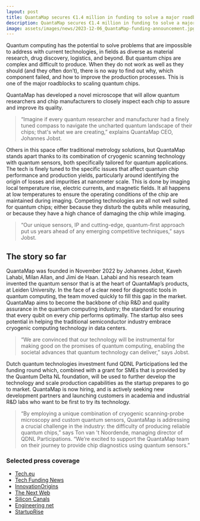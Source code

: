 ```yaml
---
layout: post
title: QuantaMap secures €1.4 million in funding to solve a major roadblock in the quantum revolution
description: QuantaMap secures €1.4 million in funding to solve a major roadblock in the quantum revolution 
image: assets/images/news/2023-12-06_QuantaMap-funding-announcement.jpg
---
```


Quantum computing has the potential to solve problems that are impossible to address with current technologies, in fields as diverse as material research, drug discovery, logistics, and beyond. 
But quantum chips are complex and difficult to produce. When they do not work as well as they should (and they often don’t), there is no way to find out why, which component failed, and how to improve the production processes. This is one of the major roadblocks to scaling quantum chips. 

QuantaMap has developed a novel microscope that will allow quantum researchers and chip manufacturers to closely inspect each chip to assure and improve its quality. 

>“Imagine if every quantum researcher and manufacturer had a finely tuned compass to navigate the uncharted quantum landscape of their chips; that's what we are creating,” explains QuantaMap CEO, Johannes Jobst.

Others in this space offer traditional metrology solutions, but QuantaMap stands apart thanks to its combination of cryogenic scanning technology with quantum sensors, both specifically tailored for quantum applications. 
The tech is finely tuned to the specific issues that affect quantum chip performance and production yields, particularly around identifying the origin of losses and impurities at  nanometer scale. This is done by imaging local temperature rise, electric currents, and magnetic fields. It all happens at low temperatures to ensure the operating conditions of the chip are maintained during imaging.
Competing technologies are all not well suited for quantum chips; either because they disturb the qubits while measuring, or because they have a high chance of damaging the chip while imaging.

>“Our unique sensors, IP and cutting-edge, quantum-first approach put us years ahead of any emerging competitive techniques,” says Jobst.

## The story so far

QuantaMap was founded in November 2022 by Johannes Jobst, Kaveh Lahabi, Milan Allan, and Jimi de Haan.
Lahabi and his research team invented the quantum sensor that is at the heart of QuantaMap’s products, at Leiden University. In the face of a clear need for diagnostic tools in quantum computing, the team moved quickly to fill this gap in the market. 
QuantaMap aims to become the backbone of chip R&D and quality assurance in the quantum computing industry; the standard for ensuring that every qubit on every chip performs optimally. The startup also sees potential in helping the traditional semiconductor industry embrace cryogenic computing technology in data centers.

>“We are convinced that our technology will be instrumental for making good on the promises of quantum computing, enabling the societal advances that quantum technology can deliver,” says Jobst.

Dutch quantum technologies investment fund QDNL Participations led the funding round which, combined with a grant for SMEs that is provided by the Quantum Delta NL foundation, will be used to further develop the technology and scale production capabilities as the startup prepares to go to market. 
QuantaMap is now hiring, and is actively seeking new development partners and launching customers in academia and industrial R&D labs who want to be first to try its technology.

>“By employing a unique combination of cryogenic scanning-probe microscopy and custom quantum sensors, QuantaMap is addressing a crucial challenge in the industry: the difficulty of producing reliable quantum chips,” says Ton van 't Noordende, managing director of QDNL Participations. “We’re excited to support the QuantaMap team on their journey to provide chip diagnostics using quantum sensors.”


 ### Selected press coverage
-	[Tech.eu](https://tech.eu/2023/12/06/quantamap-secures-eur14m-funding-to-enhance-quantum-chip-production/)
-	[Tech Funding News](https://techfundingnews.com/quantamap-snaps-e1-4m-funding-to-tackle-a-crucial-hurdle-in-quantum-revolution/)
-	[InnovationOrigins](https://innovationorigins.com/en/quantamap-raises-e1-4-million-to-overcome-hurdle-in-quantum/) 
-	[The Next Web](https://thenextweb.com/news/quantum-first-microscope-solve-chip-inspection)
-	[Silicon Canals](https://siliconcanals.com/crowdfunding/quantamap-raises-1-4m/)
-   [Engineering net](https://engineeringnet.be/nl/nieuws/item/22283/nieuwe-spin-off-om-cruciale-hindernis-in-quantumrevolutie-te-overwinnen) 
-	[StartupRise](https://startuprise.co.uk/quantum-startup-quantamap-raises-e1-4-mn-funding/)  
